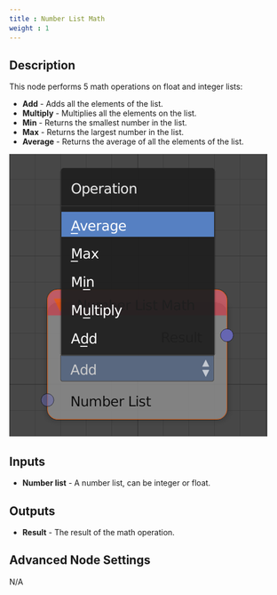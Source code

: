 ```yaml
---
title : Number List Math
weight : 1
---
```


## Description

This node performs 5 math operations on float and integer lists:

  - **Add** - Adds all the elements of the list.
  - **Multiply** - Multiplies all the elements on the list.
  - **Min** - Returns the smallest number in the list.
  - **Max** - Returns the largest number in the list.
  - **Average** - Returns the average of all the elements of the list.

![image](number_list_math_node.png)

## Inputs

  - **Number list** - A number list, can be integer or float.

## Outputs

  - **Result** - The result of the math operation.

## Advanced Node Settings

N/A
